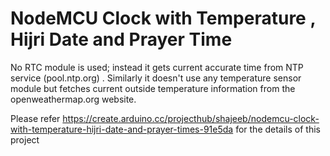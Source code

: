 
# NodeMCU Clock with Temperature , Hijri Date and Prayer Time

No RTC module is used; instead it gets current accurate time from NTP service (pool.ntp.org) . Similarly it doesn't use any temperature sensor module but fetches current outside temperature information from the openweathermap.org website.

Please refer https://create.arduino.cc/projecthub/shajeeb/nodemcu-clock-with-temperature-hijri-date-and-prayer-times-91e5da for the  details of this project
